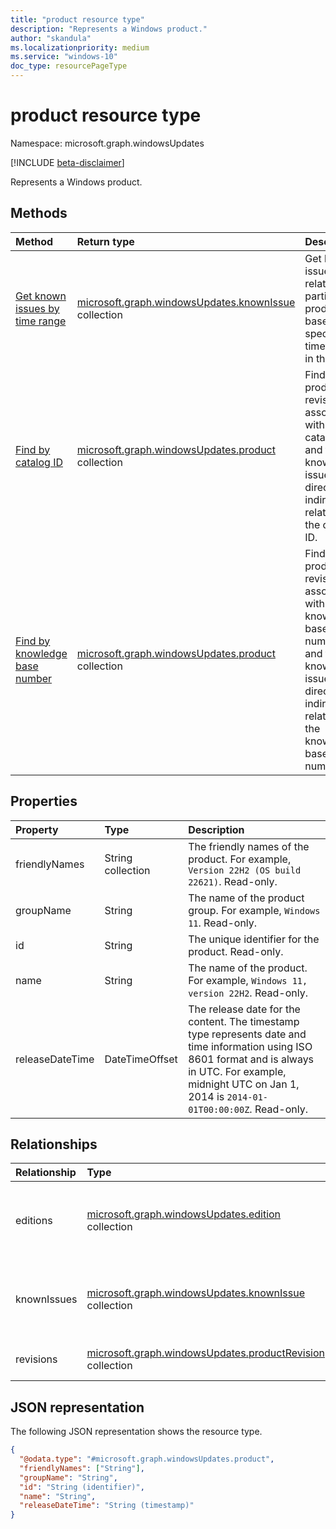 ```yaml
---
title: "product resource type"
description: "Represents a Windows product."
author: "skandula"
ms.localizationpriority: medium
ms.service: "windows-10"
doc_type: resourcePageType
---
```


# product resource type

Namespace: microsoft.graph.windowsUpdates

[!INCLUDE [beta-disclaimer](../../includes/beta-disclaimer.md)]

Represents a Windows product.

## Methods

|Method|Return type|Description|
|:---|:---|:---|
|[Get known issues by time range](../api/windowsupdates-product-getknownissuesbytimerange.md)|[microsoft.graph.windowsUpdates.knownIssue](../resources/windowsupdates-knownissue.md) collection|Get known issues related to a particular product based on a specified timeframe in the past.|
|[Find by catalog ID](../api/windowsupdates-product-findbycatalogid.md)|[microsoft.graph.windowsUpdates.product](../resources/windowsupdates-product.md) collection|Find the product revisions associated with a catalog ID and the known issues directly or indirectly related to the catalog ID.|
|[Find by knowledge base number](../api/windowsupdates-product-findbykbnumber.md)|[microsoft.graph.windowsUpdates.product](../resources/windowsupdates-product.md) collection|Find the product revisions associated with a knowledge base number and the known issues directly or indirectly related to the knowledge base number.|

## Properties

|Property|Type|Description|
|:---|:---|:---|
|friendlyNames|String collection|The friendly names of the product. For example, `Version 22H2 (OS build 22621)`. Read-only.|
|groupName|String|The name of the product group. For example, `Windows 11`. Read-only.|
|id|String|The unique identifier for the product. Read-only.|
|name|String|The name of the product. For example, `Windows 11, version 22H2`. Read-only.|
|releaseDateTime|DateTimeOffset|The release date for the content. The timestamp type represents date and time information using ISO 8601 format and is always in UTC. For example, midnight UTC on Jan 1, 2014 is `2014-01-01T00:00:00Z`. Read-only.|

## Relationships

|Relationship|Type|Description|
|:---|:---|:---|
|editions|[microsoft.graph.windowsUpdates.edition](../resources/windowsupdates-edition.md) collection| Represents an edition of a particular Windows product. |
|knownIssues|[microsoft.graph.windowsUpdates.knownIssue](../resources/windowsupdates-knownissue.md) collection| Represents a known issue related to a Windows product. |
|revisions|[microsoft.graph.windowsUpdates.productRevision](../resources/windowsupdates-productrevision.md) collection|Represents a product revision.|

## JSON representation
The following JSON representation shows the resource type.
<!-- {
  "blockType": "resource",
  "keyProperty": "id",
  "@odata.type": "microsoft.graph.windowsUpdates.product",
  "openType": false
}
-->
``` json
{
  "@odata.type": "#microsoft.graph.windowsUpdates.product",
  "friendlyNames": ["String"],
  "groupName": "String",
  "id": "String (identifier)",
  "name": "String",
  "releaseDateTime": "String (timestamp)"
}
```
